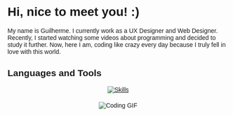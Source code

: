 <!DOCTYPE html>
<html lang="en">
<head>
    <meta charset="UTF-8">
    <meta name="viewport" content="width=device-width, initial-scale=1.0">
    <title>Responsive Profile</title>
    <style>
        body {
            font-family: Arial, sans-serif;
            margin: 20px;
        }
        h1 {
            text-align: left;
        }
        p {
            text-align: left;
        }
        .container {
            display: flex;
            flex-wrap: wrap;
            gap: 20px;
            align-items: center;
        }
        .skills, .image {
            flex: 1;
            min-width: 250px;
            text-align: center;
        }
        img {
            max-width: 100%;
            height: auto;
        }
    </style>
</head>
<body>
    <h1>Hi, nice to meet you! :)</h1>
    <p>My name is Guilherme. I currently work as a UX Designer and Web Designer. Recently, I started watching some videos about programming and decided to study it further. Now, here I am, coding like crazy every day because I truly fell in love with this world.</p>
    <h2>Languages and Tools</h2>
    <div class="container">
        <div class="skills">
            <a href="https://skillicons.dev">
                <img src="https://skillicons.dev/icons?i=py,html,css,flask,figma,git,github" alt="Skills">
            </a>
        </div>
        <div class="image">
            <img src="https://i.imgur.com/leZOdBP.gif" alt="Coding GIF">
        </div>
    </div>
</body>
</html>
